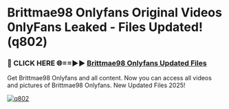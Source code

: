 # Brittmae98 Onlyfans Original Videos 0nlyFans Leaked - Files Updated! (q802)

<h3>🔴 CLICK HERE 🌐==►► <a href="https://tinyurl.com/2m67pmp6" rel="nofollow">Brittmae98 Onlyfans Updated Files</a></h3>

Get Brittmae98 Onlyfans and all content. Now you can access all videos and pictures of Brittmae98 Onlyfans. New Updated Files 2025!

[![q802](https://i.imgur.com/H4QAA4z.gif)](https://tinyurl.com/2m67pmp6)
